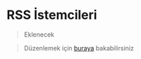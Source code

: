 # RSS İstemcileri

> Eklenecek

> Düzenlemek için [buraya](https://github.com/GokturkTalha/guvendekal.org/blob/main/docs/rss.md) bakabilirsiniz
